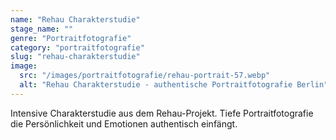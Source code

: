 ```yaml
---
name: "Rehau Charakterstudie"
stage_name: ""
genre: "Portraitfotografie"
category: "portraitfotografie"
slug: "rehau-charakterstudie"
image:
  src: "/images/portraitfotografie/rehau-portrait-57.webp"
  alt: "Rehau Charakterstudie - authentische Portraitfotografie Berlin"
---
```


Intensive Charakterstudie aus dem Rehau-Projekt. Tiefe Portraitfotografie die Persönlichkeit und Emotionen authentisch einfängt.